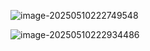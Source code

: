 ![image-20250510222749548](https://cdn.jsdelivr.net/gh/wwwqqqzzz/Image/img/1746887272112-32a77db5bebfd17886458893e220064c.png)

![image-20250510222934486](https://cdn.jsdelivr.net/gh/wwwqqqzzz/Image/img/1746887376121-bc7788bd9045c14c41af039ef270e6fb.png)